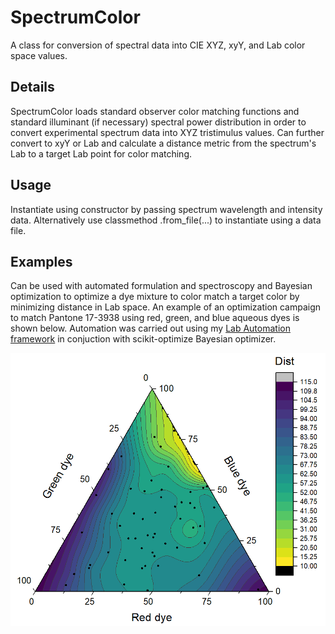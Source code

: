 # SpectrumColor
A class for conversion of spectral data into CIE XYZ, xyY, and Lab color space values.

## Details
SpectrumColor loads standard observer color matching functions and standard illuminant (if necessary) spectral power distribution in order to convert experimental spectrum data into XYZ tristimulus values. Can further convert to xyY or Lab and calculate a distance metric from the spectrum's Lab to a target Lab point for color matching.

## Usage
Instantiate using constructor by passing spectrum wavelength and intensity data. Alternatively use classmethod .from_file(...) to instantiate using a data file.

## Examples
Can be used with automated formulation and spectroscopy and Bayesian optimization to optimize a dye mixture to color match a target color by minimizing distance in Lab space. An example of an optimization campaign to match Pantone 17-3938 using red, green, and blue aqueous dyes is shown below. Automation was carried out using my [Lab Automation framework](https://github.com/JustinJKwok/Lab-Automation) in conjuction with scikit-optimize Bayesian optimizer.

![dye optimization](docs/dye_opt.PNG)
